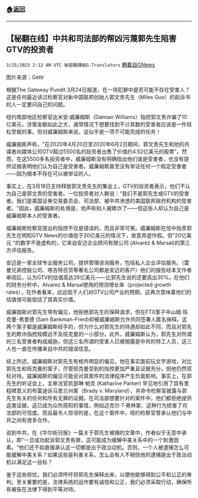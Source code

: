 ###  [:house:返回](README.md)
---


## 【秘翻在线】中共和司法部的帮凶污蔑郭先生陷害GTV的投资者
`3/25/2023 2:12 AM UTC 秘密翻譯組G-Translators` [轉載自GNews](https://gnews.org/articles/1044278)

         

图片来源：Gettr

根据The Gateway Pundit 3月24日报道，在一场犯罪中是否可能不存在受害人？这是任何最近读过检察官对新中国联邦创始人郭文贵先生（Miles Guo）的起诉书的人一定要问自己的问题。     

纽约南部地区检察官达米安·威廉姆斯（Damian Williams）指控郭文贵诈骗了10亿美元，涉案金额如此之大，通常情况下想要找到不计其数的受害者应该是一件轻松至极的事。但对威廉姆斯来说，这似乎是一项不可能完成的任务！

威廉姆斯声称，"在2020年4月20日至2020年6月2日期间，郭文贵先生和他的共谋者向媒体公司GTV超过5500名的投资者出售了价值约4.52亿美元的股票"。然而，在这5500多名投资者中，威廉姆斯没有明确指出他们谁是受害者，也没有提供证据表明他们认为自己是受害者。威廉姆斯甚至没有举证任何一个假定受害者——因为根本不存在可以被举证的人。

事实上，在3月18日支持释放郭文贵先生的集会上，GTV的投资者表示，他们不认为自己是郭文贵的受害者。一位投资者对人群说：“我们不是郭先生或GTV的受害者。我们是美国证券交易委员会、司法部、被中共渗透的美国联邦政府机构的受害者。"因此，威廉姆斯的处境是，他声称别人被欺诈了——但这些人却认为自己是威廉姆斯本人的受害者。

威廉姆斯检察官提出的指控不仅是错误的，而且非常可笑。威廉姆斯在信中指责郭先生在明知GTV News的价值低于20亿美元的情况下，故意弄虚作假。但"20亿美元 "的数字不是虚构的，它来自安迈企业顾问有限公司 (Alvarez & Marsal)的第三方评估报告。

安迈是一家全球专业服务公司，提供管理咨询服务，包括私人企业评估服务。（雷曼兄弟控股公司、塔吉特百货等著名公司都是安迈的客户）他们的报告经本文作者审阅后，认为GTV的估值高达26亿美元——比郭先生说的还要高出30%。在他们的财务分析中，Alvarez & Marsal使用的预测增长率（projected growth rates），在作者看来，远远低于人们对GTV公司产业的预期，这再次意味着他们的估值很可能低估了其真实价值。

威廉姆斯对郭先生带有偏见，他拒绝郭先生的保释请求，但在FTX案子中山姆·班克曼-弗里德 (Sam Bankman-Fried)却被威廉姆斯允许共同签署人匿名保释。这两个案子都是威廉姆斯经手的，但为什么对郭先生的待遇却如此不同，而且对郭先生的欺诈指控规模远不及班克曼的一小部分。此外，威廉姆斯认为，郭先生对所谓的三名受害者构成威胁，但这三名所谓的受害人已被揭露是中共的特工人员，这三人也一直在传播来自中共的错误信息。

综上所述，威廉姆斯对郭先生有格外明显的偏见，他在事实面前玩文字游戏，对比郭先生和班克曼的案子，尽管班克曼受到的指控更加严重且证据充分，但他仍然双标对待。威廉姆斯的偏见可能会对其案件的法律程序产生负面影响。事实上，在郭先生的听证会上，主审法官凯瑟琳·帕克 (Katharine Parker) 罕见地引用了具有里程碑意义的布雷迪诉马里兰州案（Brady v. Maryland），并命令检察官披露与郭先生有关的任何和所有无罪的证据。在司法部想要针对的案件中，他们都拒绝提供这类证据，这已成为众所周知的事情，例如迈克尔·T·弗林案，这种行为损害了司法部的可信度。而且最令人惊讶的是，在这个案件中，纽约检察官曾承认他们与中共之间有很多合作。

说到中共，在《华尔街日报》一篇关于郭先生被捕的文章中，作者似乎无意中承认，即“一旦成功起诉郭文贵有罪，这可能成为缓解中美关系中的一个刺激因素。“他们还不如直接承认这一切都是出于政治动机。否则，一个人被逮捕怎么可能缓解中美关系？如果这些是利害关系，怎么会有人不相信他的逮捕是出于政治动机以满足这一目标？

鉴于这些担忧，我们必须呼吁将郭先生保释出来，以便他能够得到公平和公正的审判。至关重要的是，法律系统的运作要有诚信和公正，我们必须采取行动，确保所有被告在法律下得到平等对待。
